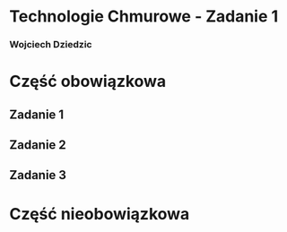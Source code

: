 <h1>Technologie Chmurowe - Zadanie 1</h1>
<h3>Wojciech Dziedzic</h3>

# Część obowiązkowa

## Zadanie 1



## Zadanie 2



## Zadanie 3




# Część nieobowiązkowa

